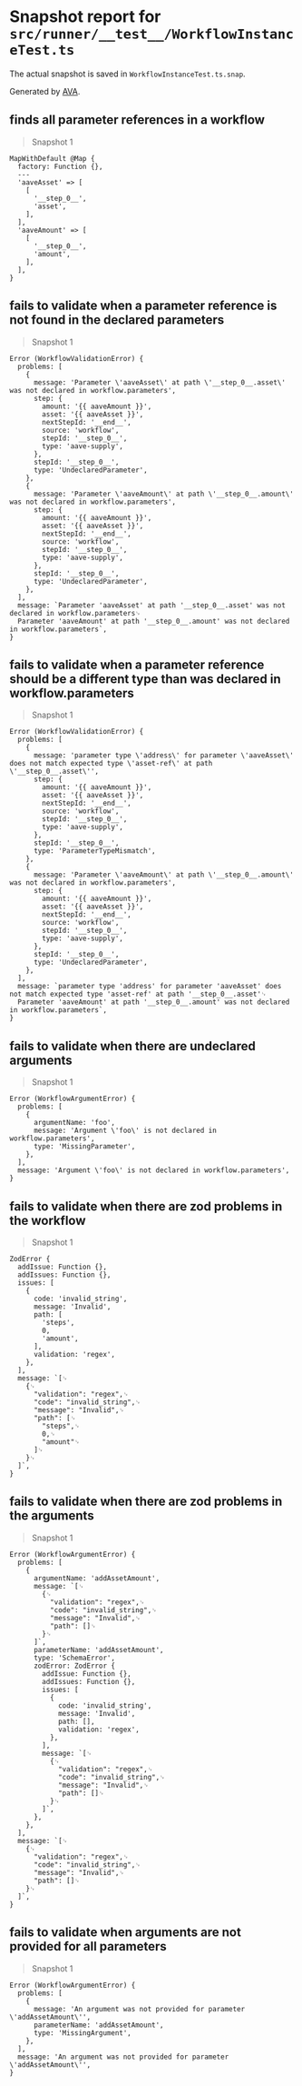 # Snapshot report for `src/runner/__test__/WorkflowInstanceTest.ts`

The actual snapshot is saved in `WorkflowInstanceTest.ts.snap`.

Generated by [AVA](https://avajs.dev).

## finds all parameter references in a workflow

> Snapshot 1

    MapWithDefault @Map {
      factory: Function {},
      ---
      'aaveAsset' => [
        [
          '__step_0__',
          'asset',
        ],
      ],
      'aaveAmount' => [
        [
          '__step_0__',
          'amount',
        ],
      ],
    }

## fails to validate when a parameter reference is not found in the declared parameters

> Snapshot 1

    Error (WorkflowValidationError) {
      problems: [
        {
          message: 'Parameter \'aaveAsset\' at path \'__step_0__.asset\' was not declared in workflow.parameters',
          step: {
            amount: '{{ aaveAmount }}',
            asset: '{{ aaveAsset }}',
            nextStepId: '__end__',
            source: 'workflow',
            stepId: '__step_0__',
            type: 'aave-supply',
          },
          stepId: '__step_0__',
          type: 'UndeclaredParameter',
        },
        {
          message: 'Parameter \'aaveAmount\' at path \'__step_0__.amount\' was not declared in workflow.parameters',
          step: {
            amount: '{{ aaveAmount }}',
            asset: '{{ aaveAsset }}',
            nextStepId: '__end__',
            source: 'workflow',
            stepId: '__step_0__',
            type: 'aave-supply',
          },
          stepId: '__step_0__',
          type: 'UndeclaredParameter',
        },
      ],
      message: `Parameter 'aaveAsset' at path '__step_0__.asset' was not declared in workflow.parameters␊
      Parameter 'aaveAmount' at path '__step_0__.amount' was not declared in workflow.parameters`,
    }

## fails to validate when a parameter reference should be a different type than was declared in workflow.parameters

> Snapshot 1

    Error (WorkflowValidationError) {
      problems: [
        {
          message: 'parameter type \'address\' for parameter \'aaveAsset\' does not match expected type \'asset-ref\' at path \'__step_0__.asset\'',
          step: {
            amount: '{{ aaveAmount }}',
            asset: '{{ aaveAsset }}',
            nextStepId: '__end__',
            source: 'workflow',
            stepId: '__step_0__',
            type: 'aave-supply',
          },
          stepId: '__step_0__',
          type: 'ParameterTypeMismatch',
        },
        {
          message: 'Parameter \'aaveAmount\' at path \'__step_0__.amount\' was not declared in workflow.parameters',
          step: {
            amount: '{{ aaveAmount }}',
            asset: '{{ aaveAsset }}',
            nextStepId: '__end__',
            source: 'workflow',
            stepId: '__step_0__',
            type: 'aave-supply',
          },
          stepId: '__step_0__',
          type: 'UndeclaredParameter',
        },
      ],
      message: `parameter type 'address' for parameter 'aaveAsset' does not match expected type 'asset-ref' at path '__step_0__.asset'␊
      Parameter 'aaveAmount' at path '__step_0__.amount' was not declared in workflow.parameters`,
    }

## fails to validate when there are undeclared arguments

> Snapshot 1

    Error (WorkflowArgumentError) {
      problems: [
        {
          argumentName: 'foo',
          message: 'Argument \'foo\' is not declared in workflow.parameters',
          type: 'MissingParameter',
        },
      ],
      message: 'Argument \'foo\' is not declared in workflow.parameters',
    }

## fails to validate when there are zod problems in the workflow

> Snapshot 1

    ZodError {
      addIssue: Function {},
      addIssues: Function {},
      issues: [
        {
          code: 'invalid_string',
          message: 'Invalid',
          path: [
            'steps',
            0,
            'amount',
          ],
          validation: 'regex',
        },
      ],
      message: `[␊
        {␊
          "validation": "regex",␊
          "code": "invalid_string",␊
          "message": "Invalid",␊
          "path": [␊
            "steps",␊
            0,␊
            "amount"␊
          ]␊
        }␊
      ]`,
    }

## fails to validate when there are zod problems in the arguments

> Snapshot 1

    Error (WorkflowArgumentError) {
      problems: [
        {
          argumentName: 'addAssetAmount',
          message: `[␊
            {␊
              "validation": "regex",␊
              "code": "invalid_string",␊
              "message": "Invalid",␊
              "path": []␊
            }␊
          ]`,
          parameterName: 'addAssetAmount',
          type: 'SchemaError',
          zodError: ZodError {
            addIssue: Function {},
            addIssues: Function {},
            issues: [
              {
                code: 'invalid_string',
                message: 'Invalid',
                path: [],
                validation: 'regex',
              },
            ],
            message: `[␊
              {␊
                "validation": "regex",␊
                "code": "invalid_string",␊
                "message": "Invalid",␊
                "path": []␊
              }␊
            ]`,
          },
        },
      ],
      message: `[␊
        {␊
          "validation": "regex",␊
          "code": "invalid_string",␊
          "message": "Invalid",␊
          "path": []␊
        }␊
      ]`,
    }

## fails to validate when arguments are not provided for all parameters

> Snapshot 1

    Error (WorkflowArgumentError) {
      problems: [
        {
          message: 'An argument was not provided for parameter \'addAssetAmount\'',
          parameterName: 'addAssetAmount',
          type: 'MissingArgument',
        },
      ],
      message: 'An argument was not provided for parameter \'addAssetAmount\'',
    }
